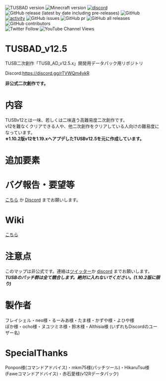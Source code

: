 ![TUSBAD version](https://img.shields.io/badge/ADversion-12.5,0.0.0-blueviolet.svg?)
![Minecraft version](https://img.shields.io/badge/MCversion-1.19.x-green.svg?logo=minecraft)
[![discord](https://img.shields.io/discord/715245045300723775?logo=discord&label=discord)](https://discord.gg/rTVWQm4ykR)
![GitHub release (latest by date including pre-releases)](https://img.shields.io/github/v/release/FreyCielu/TUSBAD_V12.5?include_prereleases)
![GitHub](https://img.shields.io/github/license/FreyCielu/TUSBAD_V12.5)
<br>
[![activity](https://img.shields.io/github/commit-activity/m/FreyCielu/TUSBAD_v12.5?label=commit&logo=github&color=brightgreen)](https://github.com/FreyCielu/TUSBAD_V12.5/commits/1.19.x)
![GitHub issues](https://img.shields.io/github/issues/FreyCielu/TUSBAD_V12.5?logo=github)
![GitHub pr](https://img.shields.io/github/issues-pr/FreyCielu/TUSBAD_V12.5?logo=github)
![GitHub all releases](https://img.shields.io/github/downloads/FreyCielu/TUSBAD_V12.5/total?logo=github)
![GitHub contributors](https://img.shields.io/github/contributors/FreyCielu/TUSBAD_V12.5?color=aqua&logo=github)
<br>
![Twitter Follow](https://img.shields.io/twitter/follow/FreyCielu.svg?style=social)
![YouTube Channel Views](https://img.shields.io/youtube/channel/views/UCdKnAER_nZTSWAAhvYpgGrw?label=Subscribe%20%40%E3%83%95%E3%83%AC%E3%82%A4%E3%82%B7%E3%82%A7%E3%83%AB&style=social)

# TUSBAD_v12.5
TUSB二次創作「TUSB_AD_v12.5.x」開発用データパック用リポジトリ

Discord:https://discord.gg/rTVWQm4ykR

**非公式二次創作です。**

# 内容
TUSBv12とは一味、若しくは二味違う高難易度二次創作です。<br>
v12を難なくクリアできる人や、他二次創作をクリアしている人向けの難易度になっています。<br>
**※1.10.2版v12を1.19.xへアプデしたTUSBv12.5を元に作成しています。**

# 追加要素

# バグ報告・要望等
[こちら](https://github.com/FreyCIelu/TUSBAD_v12.5/issues/new/choose) か [Discord](https://discord.gg/rTVWQm4ykR) までお願いします。

# Wiki
[こちら](https://github.com/FreyCIelu/TUSBFanMade-Another_Dimension/wiki)

# 注意点
このマップは非公式です。連絡は[ツイッター](https://twitter.com/FreyCielu)か [discord](https://discord.gg/rTVWQm4ykR) までお願いします。<br>
***TUSBのパッチ群は全て競合します。絶対に入れないでください。(1.10.2版に限り)***

# 製作者
フレイシェル・neo様・るーみあ様・たま様・かずや様・よひや様<br>
ぽか様・ocho様・ヌユツミネ様・鈴木様・Althisia様 (いずれもDiscordのユーザー名)

# SpecialThanks
Ponpon様(コマンドアドバイス)・mkm75様(パッチツール)・HikaruTsu様(Faweコマンドアドバイス)・赤石愛様(v12Rデータパック)
